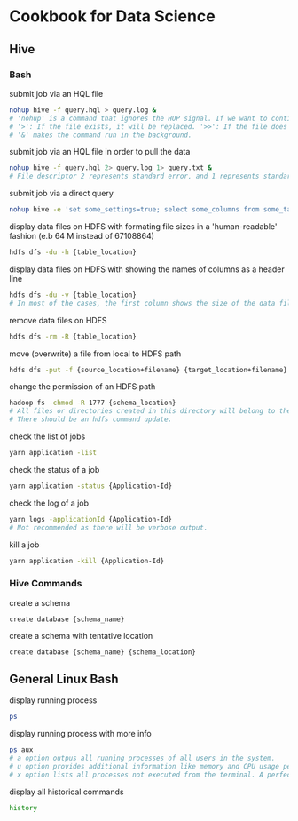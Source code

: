 # Cookbook for Data Science
## Hive
### Bash
submit job via an HQL file
```bash
nohup hive -f query.hql > query.log &
# 'nohup' is a command that ignores the HUP signal. If we want to continue running the process even after logout or disconnection from the current shell, we can use nohup command. 
# '>': If the file exists, it will be replaced. '>>': If the file does not exist, it will be created. If it exists, It will be appended to the end of the file. 
# '&' makes the command run in the background.  
```
submit job via an HQL file in order to pull the data
```bash
nohup hive -f query.hql 2> query.log 1> query.txt &
# File descriptor 2 represents standard error, and 1 represents standard output. 
```
submit job via a direct query
```bash
nohup hive -e 'set some_settings=true; select some_columns from some_tables;' > query.log &
```
display data files on HDFS with formating file sizes in a 'human-readable' fashion (e.b 64 M instead of 67108864)
```bash
hdfs dfs -du -h {table_location}
```
display data files on HDFS with showing the names of columns as a header line
```bash
hdfs dfs -du -v {table_location}
# In most of the cases, the first column shows the size of the data files and the second column shows the disk space consumed with all replicas. 
```
remove data files on HDFS
```bash
hdfs dfs -rm -R {table_location}
```
move (overwrite) a file from local to HDFS path
```bash
hdfs dfs -put -f {source_location+filename} {target_location+filename}
```
change the permission of an HDFS path
```bash
hadoop fs -chmod -R 1777 {schema_location}
# All files or directories created in this directory will belong to the group that owns the directory. 
# There should be an hdfs command update. 
```
check the list of jobs
```bash
yarn application -list
```
check the status of a job
```bash
yarn application -status {Application-Id}
```
check the log of a job
```bash
yarn logs -applicationId {Application-Id}
# Not recommended as there will be verbose output. 
```
kill a job
```bash
yarn application -kill {Application-Id}
```
### Hive Commands
create a schema
```hiveql
create database {schema_name}
```
create a schema with tentative location
```hiveql
create database {schema_name} {schema_location}
```


## General Linux Bash
display running process
```bash
ps
```
display running process with more info
```bash
ps aux
# a option outpus all running processes of all users in the system. 
# u option provides additional information like memory and CPU usage percentage, the process state code, and the owner of the processes. 
# x option lists all processes not executed from the terminal. A perfect example of this are daemons, which are system-related processes that run in the background when the system is booted up. 
```
display all historical commands
```bash
history
```
